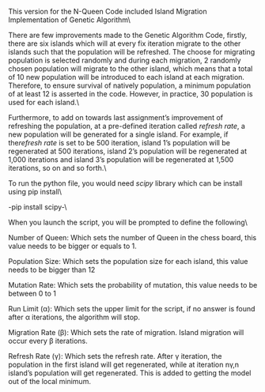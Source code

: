 This version for the N-Queen Code included Island Migration Implementation of Genetic Algorithm\

There are few improvements made to the Genetic Algorithm Code, firstly, there are six islands which will at every fix iteration migrate to the other islands such that the population will be refreshed. The choose for migrating population is selected randomly and during each migration, 2 randomly chosen population will migrate to the other island, which means that a total of 10 new population will be introduced to each island at each migration. Therefore, to ensure survival of natively population, a minimum population of at least 12 is asserted in the code. However, in practice, 30 population is used for each island.\

Furthermore, to add on towards last assignment’s improvement of refreshing the population, at a pre-defined iteration called *refresh rate*, a new population will be generated for a single island. For example, if the*refresh rate* is set to be 500 iteration, island 1’s population will be regenerated at 500 iterations, island 2’s population will be regenerated at 1,000 iterations and island 3’s population will be regenerated at 1,500 iterations, so on and so forth.\

To run the python file, you would need *scipy* library which can be install using pip install\

-pip install scipy-\

When you launch the script, you will be prompted to define the following\

Number of Queen: Which sets the number of Queen in the chess board, this value needs to be bigger or equals to 1.

Population Size:  Which sets the population size for each island, this value needs to be bigger than 12

Mutation Rate: Which sets the probability of mutation, this value needs to be between 0 to 1

Run Limit (α): Which sets the upper limit for the script, if no answer is found after α iterations, the algorithm will stop.

Migration Rate (β): Which sets the rate of migration. Island migration will occur every β iterations.

Refresh Rate (γ): Which sets the refresh rate. After γ iteration, the population in the first island will get regenerated, while at iteration nγ,n island’s population will get regenerated. This is added to getting the model out of the local minimum.
